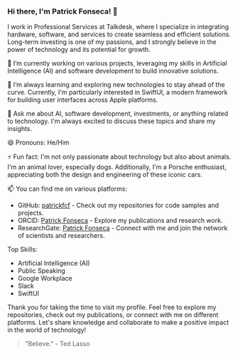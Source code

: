 ### Hi there, I'm Patrick Fonseca! 👋

I work in Professional Services at Talkdesk, where I specialize in integrating hardware, software, and services to create seamless and efficient solutions. Long-term investing is one of my passions, and I strongly believe in the power of technology and its potential for growth.

🔭 I’m currently working on various projects, leveraging my skills in Artificial Intelligence (AI) and software development to build innovative solutions.

🌱 I’m always learning and exploring new technologies to stay ahead of the curve. Currently, I'm particularly interested in SwiftUI, a modern framework for building user interfaces across Apple platforms.

💬 Ask me about AI, software development, investments, or anything related to technology. I'm always excited to discuss these topics and share my insights.

😄 Pronouns: He/Him

⚡ Fun fact: I'm not only passionate about technology but also about animals. I'm an animal lover, especially dogs. Additionally, I'm a Porsche enthusiast, appreciating both the design and engineering of these iconic cars.

📫 You can find me on various platforms:

- GitHub: [patrickfcf](https://github.com/patrickfcf) - Check out my repositories for code samples and projects.
- ORCID: [Patrick Fonseca](https://orcid.org/0000-0001-6146-4202) - Explore my publications and research work.
- ResearchGate: [Patrick Fonseca](https://www.researchgate.net/profile/Patrick_Fonseca2) - Connect with me and join the network of scientists and researchers.

Top Skills:
- Artificial Intelligence (AI)
- Public Speaking
- Google Workplace
- Slack
- SwiftUI

Thank you for taking the time to visit my profile. Feel free to explore my repositories, check out my publications, or connect with me on different platforms. Let's share knowledge and collaborate to make a positive impact in the world of technology!

> "Believe." - Ted Lasso
